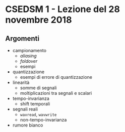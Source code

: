 # CSEDSM 1 - Lezione del 28 novembre 2018

## Argomenti

* campionamento
  * *aliasing*
  * *foldover*
  * esempi
* quantizzazione
  * esempi di errore di quantizzazione
* linearità
  * somme di segnali
  * moltiplicazioni tra segnali e scalari
* tempo-invarianza
  * shift temporali
* segnali reali
  * `wavread`, `wavwrite`
  * non-tempo-invarianza
* rumore bianco
